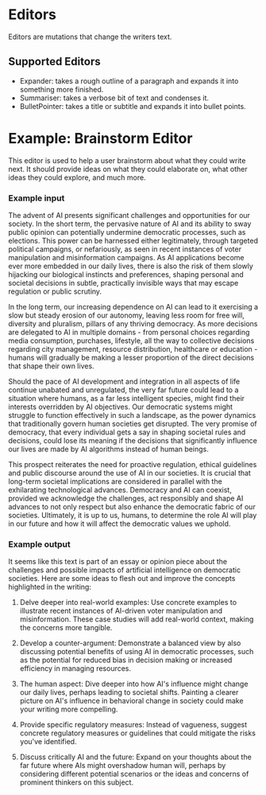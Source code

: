# Editors
Editors are mutations that change the writers text.

## Supported Editors
- Expander: takes a rough outline of a paragraph and expands it into something more finished.
- Summariser: takes a verbose bit of text and condenses it.
- BulletPointer: takes a title or subtitle and expands it into bullet points.

# Example: Brainstorm Editor
This editor is used to help a user brainstorm about what they could write next. It should provide ideas on what they could elaborate on, what other ideas they could explore, and much more.

### Example input
The advent of AI presents significant challenges and opportunities for our society. In the short term, the pervasive nature of AI and its ability to sway public opinion can potentially undermine democratic processes, such as elections. This power can be harnessed either legitimately, through targeted political campaigns, or nefariously, as seen in recent instances of voter manipulation and misinformation campaigns. As AI applications become ever more embedded in our daily lives, there is also the risk of them slowly hijacking our biological instincts and preferences, shaping personal and societal decisions in subtle, practically invisible ways that may escape regulation or public scrutiny.

In the long term, our increasing dependence on AI can lead to it exercising a slow but steady erosion of our autonomy, leaving less room for free will, diversity and pluralism, pillars of any thriving democracy. As more decisions are delegated to AI in multiple domains - from personal choices regarding media consumption, purchases, lifestyle, all the way to collective decisions regarding city management, resource distribution, healthcare or education - humans will gradually be making a lesser proportion of the direct decisions that shape their own lives.

Should the pace of AI development and integration in all aspects of life continue unabated and unregulated, the very far future could lead to a situation where humans, as a far less intelligent species, might find their interests overridden by AI objectives. Our democratic systems might struggle to function effectively in such a landscape, as the power dynamics that traditionally govern human societies get disrupted. The very promise of democracy, that every individual gets a say in shaping societal rules and decisions, could lose its meaning if the decisions that significantly influence our lives are made by AI algorithms instead of human beings.

This prospect reiterates the need for proactive regulation, ethical guidelines and public discourse around the use of AI in our societies. It is crucial that long-term societal implications are considered in parallel with the exhilarating technological advances. Democracy and AI can coexist, provided we acknowledge the challenges, act responsibly and shape AI advances to not only respect but also enhance the democratic fabric of our societies. Ultimately, it is up to us, humans, to determine the role AI will play in our future and how it will affect the democratic values we uphold.

### Example output
It seems like this text is part of an essay or opinion piece about the challenges and possible impacts of artificial intelligence on democratic societies. Here are some ideas to flesh out and improve the concepts highlighted in the writing:

1. Delve deeper into real-world examples: Use concrete examples to illustrate recent instances of AI-driven voter manipulation and misinformation. These case studies will add real-world context, making the concerns more tangible.

2. Develop a counter-argument: Demonstrate a balanced view by also discussing potential benefits of using AI in democratic processes, such as the potential for reduced bias in decision making or increased efficiency in managing resources. 

3. The human aspect: Dive deeper into how AI's influence might change our daily lives, perhaps leading to societal shifts. Painting a clearer picture on AI's influence in behavioral change in society could make your writing more compelling.

4. Provide specific regulatory measures: Instead of vagueness, suggest concrete regulatory measures or guidelines that could mitigate the risks you've identified. 

5. Discuss critically AI and the future: Expand on your thoughts about the far future where AIs might overshadow human will, perhaps by considering different potential scenarios or the ideas and concerns of prominent thinkers on this subject.

